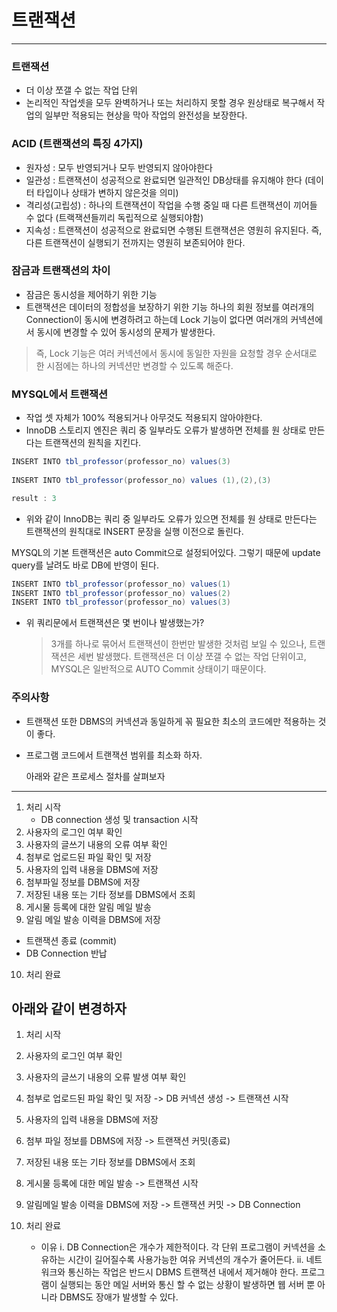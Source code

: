 # 트랜잭션

-----

### 트랜잭션 
- 더 이상 쪼갤 수 없는 작업 단위
- 논리적인 작업셋을 모두 완벽하거나 또는 처리하지 못할 경우 원상태로 복구해서 작업의 일부만 적용되는 현상을 막아 작업의 완전성을 보장한다.

### ACID (트랜잭션의 특징 4가지)
- 원자성 : 모두 반영되거나 모두 반영되지 않아야한다
- 일관성 : 트랜잭션이 성공적으로 완료되면 일관적인 DB상태를 유지해야 한다 (데이터 타입이나 상태가 변하지 않은것을 의미)
- 격리성(고립성) : 하나의 트랜잭션이 작업을 수행 중일 때 다른 트랜잭션이 끼어들 수 없다 (트랙잭션들끼리 독립적으로 실행되야함)
- 지속성 : 트랜잭션이 성공적으로 완료되면 수행된 트랜잭션은 영원히 유지된다. 즉, 다른 트랜잭션이 실행되기 전까지는 영원히 보존되어야 한다.

### 잠금과 트랜잭션의 차이 
- 잠금은 동시성을 제어하기 위한 기능
- 트랜잭션은 데이터의 정합성을 보장하기 위한 기능
하나의 회원 정보를 여러개의 Connection이 동시에 변경하려고 하는데 Lock 기능이 없다면 여러개의 커넥션에서 동시에 변경할 수 있어 동시성의 문제가 발생한다.
 > 즉, Lock 기능은 여러 커넥션에서 동시에 동일한 자원을 요청할 경우 순서대로 한 시점에는 하나의 커넥션만 변경할 수 있도록 해준다.

### MYSQL에서 트랜잭션
- 작업 셋 자체가 100% 적용되거나 아무것도 적용되지 않아야한다.
- InnoDB 스토리지 엔진은 쿼리 중 일부라도 오류가 발생하면 전체를 원 상태로 만든다는 트랜잭션의 원칙을 지킨다.

```java
INSERT INTO tbl_professor(professor_no) values(3)
 
INSERT INTO tbl_professor(professor_no) values (1),(2),(3)

result : 3
```
- 위와 같이 InnoDB는 쿼리 중 일부라도 오류가 있으면 전체를 원 상태로 만든다는 트랜잭션의 원칙대로 INSERT 문장을 실행 이전으로 돌린다.

MYSQL의 기본 트랜잭션은 auto Commit으로 설정되어있다. 그렇기 때문에 update query를 날려도 바로 DB에 반영이 된다.
```java
INSERT INTO tbl_professor(professor_no) values(1)
INSERT INTO tbl_professor(professor_no) values(2)
INSERT INTO tbl_professor(professor_no) values(3)
```
- 위 쿼리문에서 트랜잭션은 몇 번이나 발생했는가?
  > 3개를 하나로 묶어서 트랜잭션이 한번만 발생한 것처럼 보일 수 있으나, 트랜잭션은 세번 발생했다. 트랜잭션은 더 이상 쪼갤 수 없는 작업 단위이고, MYSQL은 일반적으로 AUTO Commit 상태이기 때문이다.

### 주의사항
- 트랜잭션 또한 DBMS의 커넥션과 동일하게 꼮 필요한 최소의 코드에만 적용하는 것이 좋다.
- 프로그램 코드에서 트랜잭션 범위를 최소화 하자.

  아래와 같은 프로세스 절차를 살펴보자
  


---
1. 처리 시작
   - DB connection 생성 및 transaction 시작
2. 사용자의 로그인 여부 확인
3. 사용자의 글쓰기 내용의 오류 여부 확인
4. 첨부로 업로드된 파일 확인 및 저장
5. 사용자의 입력 내용을 DBMS에 저장
6. 첨부파일 정보를 DBMS에 저장
7. 저장된 내용 또는 기타 정보를 DBMS에서 조회
8. 게시물 등록에 대한 알림 메일 발송
9. 알림 메일 발송 이력을 DBMS에 저장
  - 트랜잭션 종료 (commit)
  - DB Connection 반납
10. 처리 완료

아래와 같이 변경하자
---
1. 처리 시작
2. 사용자의 로그인 여부 확인
3. 사용자의 글쓰기 내용의 오류 발생 여부 확인
4. 첨부로 업로드된 파일 확인 및 저장
   -> DB 커넥션 생성
   -> 트랜잭션 시작
5. 사용자의 입력 내용을 DBMS에 저장
6. 첨부 파일 정보를 DBMS에 저장
   -> 트랜잭션 커밋(종료)
7. 저장된 내용 또는 기타 정보를 DBMS에서 조회
8. 게시물 등록에 대한 메일 발송
   -> 트랜잭션 시작
9. 알림메일 발송 이력을 DBMS에 저장
   -> 트랜잭션 커밋
   -> DB Connection

1. 처리 완료
   - 이유
   i. DB Connection은 개수가 제한적이다. 각 단위 프로그램이 커넥션을 소유하는 시간이 길어질수록 사용가능한 여유 커넥션의 개수가 줄어든다.
   ii. 네트워크와 통신하는 작업은 반드시 DBMS 트랜잭션 내에서 제거해야 한다. 프로그램이 실행되는 동안 메일 서버와 통신 할 수 없는 상황이 발생하면
       웹 서버 뿐 아니라 DBMS도 장애가 발생할 수 있다.
     
